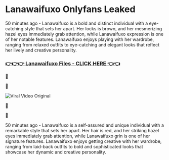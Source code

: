 # Lanawaifuxo Onlyfans Leaked

<p>50 minutes ago - Lanawaifuxo is a bold and distinct individual with a eye-catching style that sets her apart. Her locks is brown, and her mesmerizing hazel eyes immediately grab attention, while Lanawaifuxo expression is one of her notable features. Lanawaifuxo enjoys playing with her wardrobe, ranging from relaxed outfits to eye-catching and elegant looks that reflect her lively and creative personality.</p><p>
<h3><a href="https://fansleaks.com-getfree.pro/lanawaifuxo" rel="nofollow">👉👉👉 Lanawaifuxo Files - CLICK HERE 👈👈</a></h3>
<p>🔻</p>
<p>🔻</p> <p>
<a href="https://fansleaks.com-getfree.pro/lanawaifuxo" rel="nofollow"><img src="https://i.imgur.com/0ZbtXZ5.gif" alt="Viral Video Original" style="max-width: 100%; display: inline-block;" data-target="animated-image.originalImage"></a>
<p>🔻</p>
<p>🔻</p> <p>50 minutes ago - Lanawaifuxo is a self-assured and unique individual with a remarkable style that sets her apart. Her hair is red, and her striking hazel eyes immediately grab attention, while Lanawaifuxo grin is one of her signature features. Lanawaifuxo enjoys getting creative with her wardrobe, ranging from laid-back outfits to bold and sophisticated looks that showcase her dynamic and creative personality.</p>